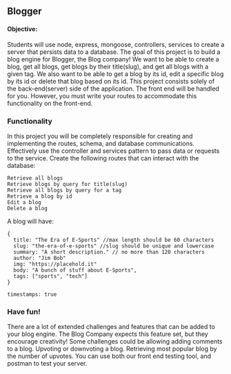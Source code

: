 ## Blogger


#### Objective:
Students will use node, express, mongoose, controllers, services to create a server that persists data to a database. The goal of this project is to build a blog engine for Blogger, the Blog company! We want to be able to create a blog, get all blogs, get blogs by their title(slug), and get all blogs with a given tag. We also want to be able to get a blog by its id, edit a specific blog by its id or delete that blog based on its id. This project consists solely of the back-end(server) side of the application. The front end will be handled for you. However, you must write your routes to accommodate this functionality on the front-end.

### Functionality
In this project you will be completely responsible for creating and implementing the routes, schema, and database communications. Effectively use the controller and services pattern to pass data or requests to the service. Create the following routes that can interact with the database:

    Retrieve all blogs
    Retrieve blogs by query for title(slug)
    Retrieve all blogs by query for a tag
    Retrieve a blog by id
    Edit a blog
    Delete a blog

A blog will have:

    {
      title: "The Era of E-Sports" //max length should be 60 characters
      slug: "the-era-of-e-sports" //slug should be unique and lowercase
      summary: "A short description." // no more than 120 characters
      author: "Jim Bob" 
      img: "https://placehold.it"
      body: "A bunch of stuff about E-Sports", 
      tags: ["sports", "tech"]
    }
    
    timestamps: true

### Have fun!
There are a lot of extended challenges and features that can be added to your blog engine. The Blog Company expects this feature set, but they encourage creativity! Some challenges could be allowing adding comments to a blog. Upvoting or downvoting a blog. Retrieving most popular blog by the number of upvotes. You can use both our front end testing tool, and postman to test your server.
